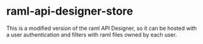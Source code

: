 raml-api-designer-store
=======================

This is a modified version of the raml API Designer, so it can be hosted with a user authentication and filters with raml files owned by each user.




